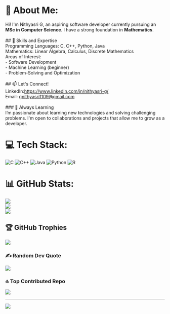 # 💫 About Me:
Hi!  I'm Nithyasri G, an aspiring software developer currently pursuing an **MSc in Computer Science**. I have a strong foundation in **Mathematics**.<br><br>## 🚀 Skills and Expertise  <br>Programming Languages: C, C++, Python, Java  <br>Mathematics: Linear Algebra, Calculus, Discrete Mathematics  <br>Areas of Interest: <br>  - Software Development    <br>  - Machine Learning (beginner)  <br>  - Problem-Solving and Optimization  <br><br>## 📫 Let's Connect!  <br>LinkedIn:https://www.linkedin.com/in/nithyasri-g/<br>Email: gnithyasri1109@gmail.com<br><br>### 🌱 Always Learning  <br>I’m passionate about learning new technologies and solving challenging problems. I'm open to collaborations and projects that allow me to grow as a developer.


# 💻 Tech Stack:
![C](https://img.shields.io/badge/c-%2300599C.svg?style=for-the-badge&logo=c&logoColor=white) ![C++](https://img.shields.io/badge/c++-%2300599C.svg?style=for-the-badge&logo=c%2B%2B&logoColor=white) ![Java](https://img.shields.io/badge/java-%23ED8B00.svg?style=for-the-badge&logo=openjdk&logoColor=white) ![Python](https://img.shields.io/badge/python-3670A0?style=for-the-badge&logo=python&logoColor=ffdd54) ![R](https://img.shields.io/badge/r-%23276DC3.svg?style=for-the-badge&logo=r&logoColor=white)
# 📊 GitHub Stats:
![](https://github-readme-stats.vercel.app/api?username=Nithyasri-G&theme=dark&hide_border=false&include_all_commits=false&count_private=false)<br/>
![](https://github-readme-streak-stats.herokuapp.com/?user=Nithyasri-G&theme=dark&hide_border=false)<br/>
![](https://github-readme-stats.vercel.app/api/top-langs/?username=Nithyasri-G&theme=dark&hide_border=false&include_all_commits=false&count_private=false&layout=compact)

## 🏆 GitHub Trophies
![](https://github-profile-trophy.vercel.app/?username=Nithyasri-G&theme=radical&no-frame=false&no-bg=true&margin-w=4)

### ✍️ Random Dev Quote
![](https://quotes-github-readme.vercel.app/api?type=horizontal&theme=radical)

### 🔝 Top Contributed Repo
![](https://github-contributor-stats.vercel.app/api?username=Nithyasri-G&limit=5&theme=dark&combine_all_yearly_contributions=true)

---
[![](https://visitcount.itsvg.in/api?id=Nithyasri-G&icon=0&color=0)](https://visitcount.itsvg.in)

<!-- Proudly created with GPRM ( https://gprm.itsvg.in ) -->
